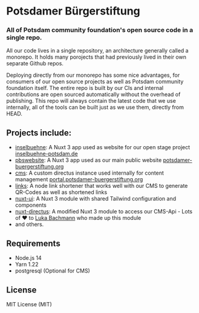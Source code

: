 # Potsdamer Bürgerstiftung

### All of Potsdam community foundation's open source code in a single repo.

All our code lives in a single repository, an architecture generally called a monorepo. It holds many porojects that had previously lived in their own separate Github repos.

Deploying directly from our monorepo has some nice advantages, for consumers of our open source projects as
well as Potsdam community foundation itself. The entire repo is built by our CIs and internal contributions are open sourced automatically without the overhead of publishing. This repo will always contain the latest code that we use
internally, all of the tools can be built just as we use them, directly from HEAD.

## Projects include:

- [inselbuehne](https://github.com/potsdamer-buergerstiftung/projects/tree/main/apps/inselbuehne):
  A Nuxt 3 app used as website for our open stage project [inselbuehne-potsdam.de](https://inselbuehne-potsdam.de)
- [pbswebsite](https://github.com/potsdamer-buergerstiftung/projects/tree/main/apps/pbswebsite): A Nuxt 3 app used as our main public website [potsdamer-buergerstiftung.org](https://potsdamer-buergerstiftung.org)
- [cms](https://github.com/potsdamer-buergerstiftung/projects/tree/main/apps/cms): A custom directus instance used internally for content management [portal.potsdamer-buergerstiftung.org](https://portal.potsdamer-buergerstiftung.org)
- [links](https://github.com/potsdamer-buergerstiftung/projects/tree/main/apps/links): A node link shortener that works well with our CMS to generate QR-Codes as well as shortened links
- [nuxt-ui](https://github.com/potsdamer-buergerstiftung/projects/tree/main/packages/nuxt-ui):
  A Nuxt 3 module with shared Tailwind configuration and components
- [nuxt-directus](https://github.com/potsdamer-buergerstiftung/projects/tree/main/packages/nuxt-directus): A modified Nuxt 3 module to access our CMS-Api - Lots of ♥ to [Luka Bachmann](https://github.com/Intevel) who made up this module
- and others.

## Requirements

- Node.js 14
- Yarn 1.22
- postgresql (Optional for CMS)

## License

MIT License (MIT)
